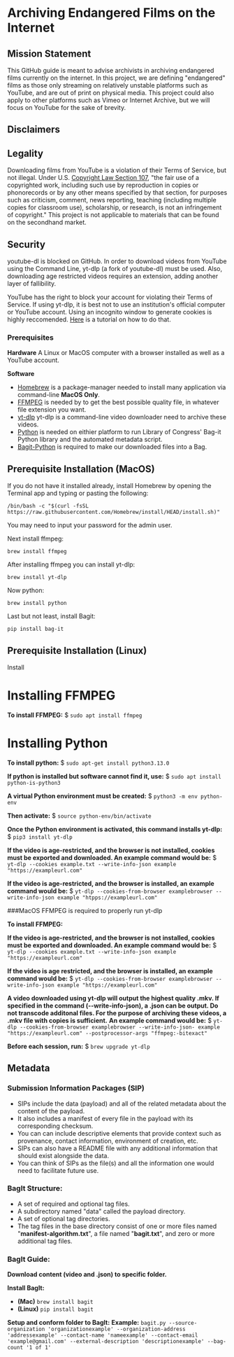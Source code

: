 # Archiving Endangered Films on the Internet

## Mission Statement
This GitHub guide is meant to advise archivists in archiving endangered films currently on the internet. In this project, we are defining "endangered" films as those only streaming on relatively unstable platforms such as YouTube, and are out of print on physical media. This project could also apply to other platforms such as Vimeo or Internet Archive, but we will focus on YouTube for the sake of brevity.

## Disclaimers

## Legality
Downloading films from YouTube is a violation of their Terms of Service, but not illegal. Under U.S. [Copyright Law Section 107](https://www.law.cornell.edu/uscode/text/17/107), "the fair use of a copyrighted work, including such use by reproduction in copies or phonorecords or by any other means specified by that section, for purposes such as criticism, comment, news reporting, teaching (including multiple copies for classroom use), scholarship, or research, is not an infringement of copyright." This project is not applicable to materials that can be found on the secondhand market.

## Security
youtube-dl is blocked on GitHub. In order to download videos from YouTube using the Command Line, yt-dlp (a fork of youtube-dl) must be used. Also, downloading age restricted videos requires an extension, adding another layer of fallibility.

YouTube has the right to block your account for violating their Terms of Service. If using yt-dlp, it is best not to use an institution's official computer or YouTube account. Using an incognito window to generate cookies is highly reccomended. [Here](https://github.com/yt-dlp/yt-dlp/wiki/Extractors#po-token-guide) is a tutorial on how to do that.

### Prerequisites
**Hardware**
A Linux or MacOS computer with a browser installed as well as a YouTube account.

**Software**
* [Homebrew](https://brew.sh/) is a package-manager needed to install many application via command-line **MacOS Only**.
* [FFMPEG](https://ffmpeg.org/download.html) is needed by to get the best possible quality file, in whatever file extension you want. 
* [yt-dlp](https://github.com/yt-dlp/yt-dlp) yt-dlp is a command-line video downloader need to archive these videos. 
* [Python](https://www.python.org/) is needed on eithier platform to run Library of Congress' Bag-it Python library and the automated metadata script.
* [Bagit-Python](https://github.com/LibraryOfCongress/bagit-python) is required to make our downloaded files into a Bag.


## Prerequisite Installation (MacOS)
If you do not have it installed already, install Homebrew by opening the Terminal app and typing or pasting the following:

```
/bin/bash -c "$(curl -fsSL https://raw.githubusercontent.com/Homebrew/install/HEAD/install.sh)"
```

You may need to input your password for the admin user.

Next install ffmpeg:
```
brew install ffmpeg
```

After installing ffmpeg you can install yt-dlp:
```
brew install yt-dlp
```

Now python:
```
brew install python
```

Last but not least, install Bagit:
```
pip install bag-it
```
## Prerequisite Installation (Linux)

Install

# Installing FFMPEG
**To install FFMPEG:**
$ `sudo apt install ffmpeg`

# Installing Python

**To install python:**
$ `sudo apt-get install python3.13.0`

**If python is installed but software cannot find it, use:**
$ `sudo apt install python-is-python3`

**A virtual Python environment must be created:**
$ `python3 -m env python-env`

**Then activate:**
$ `source python-env/bin/activate`

**Once the Python environment is activated, this command installs yt-dlp:**
$ `pip3 install yt-dlp`

**If the video is age-restricted, and the browser is not installed, cookies must be exported and downloaded. An example command would be:**
$ `yt-dlp --cookies example.txt --write-info-json example "https://exampleurl.com"`

**If the video is age-restricted, and the browser is installed, an example command would be:**
$ `yt-dlp --cookies-from-browser examplebrowser --write-info-json example "htpps://exampleurl.com"`

###MacOS
FFMPEG is required to properly run yt-dlp

**To install FFMPEG:**


**If the video is age-restricted, and the browser is not installed, cookies must be exported and downloaded. An example command would be:**
$ `yt-dlp --cookies example.txt --write-info-json example "https://exampleurl.com"`

**If the video is age restricted, and the browser is installed, an example command would be:**
$ `yt-dlp --cookies-from-browser examplebrowser --write-info-json example "https://exampleurl.com"`

**A video downloaded using yt-dlp will output the highest quality .mkv. If specified in the command (--write-info-json), a .json can be output. Do not transcode additonal files. For the purpose of archiving these videos, a .mkv file with copies is sufficient.**
**An example command would be:**
$ `yt-dlp --cookies-from-browser examplebrowser --write-info-json- example "https://exampleurl.com" --postprocessor-args "ffmpeg:-bitexact"`

**Before each session, run:**
$ `brew upgrade yt-dlp`

## Metadata 

### Submission Information Packages (SIP)
* SIPs include the data (payload) and all of the related metadata about the content of the payload.
* It also includes a manifest of every file in the payload with its corresponding checksum.
* You can can include descriptive elements that provide context such as provenance, contact information, environment of creation, etc.
* SIPs can also have a README file with any additional information that should exist alongside the data.
* You can think of SIPs as the file(s) and all the information one would need to facilitate future use.

### BagIt Structure:
* A set of required and optional tag files.
* A subdirectory named "data" called the payload directory.
* A set of optional tag directories.
* The tag files in the base directory consist of one or more files named "**manifest-algorithm.txt**", a file named "**bagit.txt**", and zero or more additional tag files.

### BagIt Guide:

**Download content (video and .json) to specific folder.**

**Install BagIt:**
* **(Mac)** `brew install bagit`
* **(Linux)** `pip install bagit`

**Setup and conform folder to BagIt:**
**Example:**
`bagit.py --source-organization 'organizationexample' --organization-address 'addressexample' --contact-name 'nameexample' --contact-email 'example@gmail.com' --external-description 'descriptionexample' --bag-count '1 of 1'`


